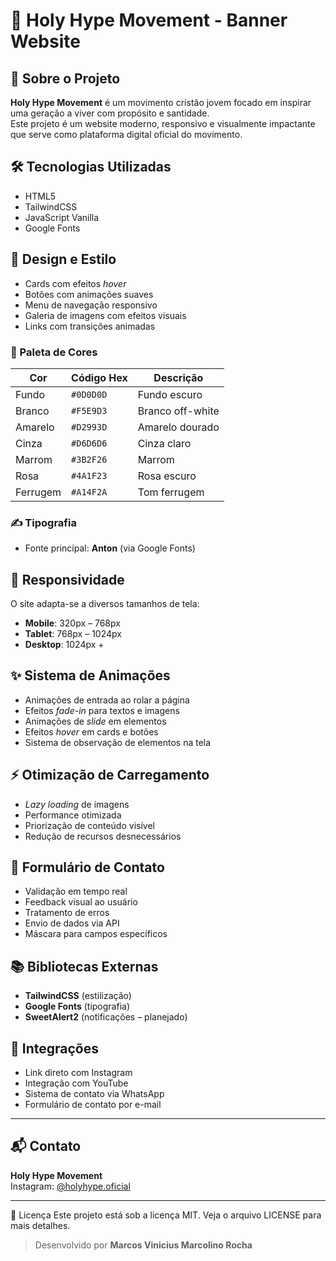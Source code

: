 # 🙏 Holy Hype Movement - Banner Website

## 📝 Sobre o Projeto
**Holy Hype Movement** é um movimento cristão jovem focado em inspirar uma geração a viver com propósito e santidade.  
Este projeto é um website moderno, responsivo e visualmente impactante que serve como plataforma digital oficial do movimento.

## 🛠️ Tecnologias Utilizadas
- HTML5  
- TailwindCSS  
- JavaScript Vanilla  
- Google Fonts  

## 🎨 Design e Estilo
- Cards com efeitos *hover*  
- Botões com animações suaves  
- Menu de navegação responsivo  
- Galeria de imagens com efeitos visuais  
- Links com transições animadas  

### 🎨 Paleta de Cores
| Cor        | Código Hex   | Descrição          |
|------------|--------------|--------------------|
| Fundo      | `#0D0D0D`    | Fundo escuro       |
| Branco     | `#F5E9D3`    | Branco off-white   |
| Amarelo    | `#D2993D`    | Amarelo dourado    |
| Cinza      | `#D6D6D6`    | Cinza claro        |
| Marrom     | `#3B2F26`    | Marrom             |
| Rosa       | `#4A1F23`    | Rosa escuro        |
| Ferrugem   | `#A14F2A`    | Tom ferrugem       |

### ✍️ Tipografia
- Fonte principal: **Anton** (via Google Fonts)

## 📱 Responsividade
O site adapta-se a diversos tamanhos de tela:
- **Mobile**: 320px – 768px  
- **Tablet**: 768px – 1024px  
- **Desktop**: 1024px +

## ✨ Sistema de Animações
- Animações de entrada ao rolar a página  
- Efeitos *fade-in* para textos e imagens  
- Animações de *slide* em elementos  
- Efeitos *hover* em cards e botões  
- Sistema de observação de elementos na tela

## ⚡ Otimização de Carregamento
- *Lazy loading* de imagens  
- Performance otimizada  
- Priorização de conteúdo visível  
- Redução de recursos desnecessários  

## 📨 Formulário de Contato
- Validação em tempo real  
- Feedback visual ao usuário  
- Tratamento de erros  
- Envio de dados via API  
- Máscara para campos específicos  

## 📚 Bibliotecas Externas
- **TailwindCSS** (estilização)  
- **Google Fonts** (tipografia)  
- **SweetAlert2** (notificações – planejado)  

## 🔗 Integrações
- Link direto com Instagram  
- Integração com YouTube  
- Sistema de contato via WhatsApp  
- Formulário de contato por e-mail  

---

## 📬 Contato
**Holy Hype Movement**  
Instagram: [@holyhype.oficial](https://instagram.com/holyhype.oficial)

---

📄 Licença
Este projeto está sob a licença MIT. Veja o arquivo LICENSE para mais detalhes.

> Desenvolvido por **Marcos Vinicius Marcolino Rocha**
